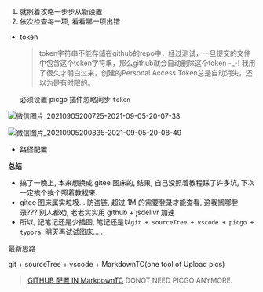1. 就照着攻略一步步从新设置
2. 依次检查每一项, 看看哪一项出错
*  token

   > token字符串不能存储在github的repo中，经过测试，一旦提交的文件中包含这个token字符串，那么github就会自动删除这个token -_-! 
   > 我用了很久才明白过来，创建的Personal Access Token总是自动消失，还以为是有时限的。

   必须设置 picgo 插件忽略同步 `token`

![微信图片_20210905200725-2021-09-05-20-07-38](https://cdn.jsdelivr.net/gh/koneMorris1625/myGitImageRepo@main/newLife/微信图片_20210905200725-2021-09-05-20-07-38)

   

![微信图片_20210905200835-2021-09-05-20-08-49](https://cdn.jsdelivr.net/gh/koneMorris1625/myGitImageRepo@main/newLife/微信图片_20210905200835-2021-09-05-20-08-49)

* 路径配置

**总结**

* 搞了一晚上, 本来想换成  gitee 图床的, 结果, 自己没照着教程踩了许多坑, 下次一定挨个挨个照着教程来.
* gitee 图床属实垃圾... 防盗链, 超过 1M 的需要登录才能查看, 这我搁哪登录??? 别人都劝, 老老实实用 github + jsdelivr 加速
* 所以, 记笔记还是少插图, 笔记还是以`git + sourceTree + vscode + picgo + typora`, 明天再试试图床.....

最新思路

git + sourceTree + vscode + MarkdownTC(one tool of Upload pics)

> [GITHUB 配置 IN MarkdownTC](http://tc.yangln.cn/help/2.2GitHub%E9%85%8D%E7%BD%AE.html)
> DONOT NEED PICGO ANYMORE.
